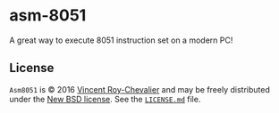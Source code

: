 # asm-8051

A great way to execute 8051 instruction set on a modern PC!

## License

`Asm8051` is © 2016 [Vincent Roy-Chevalier](http://vincentroychevalier.com) and may be freely distributed under the [New BSD license](http://opensource.org/licenses/BSD-3-Clause).  See the [`LICENSE.md`](https://github.com/vincentroyc/asm-8051/blob/master/LICENSE) file.
